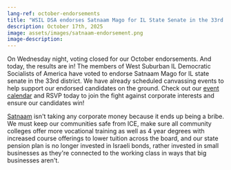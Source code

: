 ```yaml
---
lang-ref: october-endorsements
title: "WSIL DSA endorses Satnaam Mago for IL State Senate in the 33rd District"
description: October 17th, 2025
image: assets/images/satnaam-endorsement.png
image-description:
---
```


On Wednesday night, voting closed for our October endorsements.  And today, the results are in!  The members of West Suburban IL Democratic Socialists of America have voted to endorse Satnaam Mago for IL state senate in the 33rd district.  We have already scheduled canvassing events to help support our endorsed candidates on the ground.  Check out our [event calendar](/events) and RSVP today to join the fight against corporate interests and ensure our candidates win!

[Satnaam](https://www.letsgomago.com/) isn't taking any corporate money because it ends up being a bribe. We must keep our communities safe from ICE, make sure all community colleges offer more vocational training as well as 4 year degrees with increased course offerings to lower tuition across the board, and our state pension plan is no longer invested in Israeli bonds, rather invested in small businesses as they're connected to the working class in ways that big businesses aren't.
